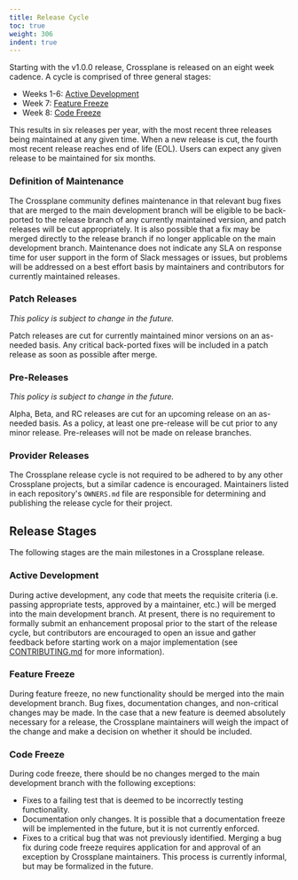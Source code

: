 ```yaml
---
title: Release Cycle
toc: true
weight: 306
indent: true
---
```


Starting with the v1.0.0 release, Crossplane is released on an eight week
cadence. A cycle is comprised of three general stages:

- Weeks 1-6: [Active Development]
- Week 7: [Feature Freeze]
- Week 8: [Code Freeze]

This results in six releases per year, with the most recent three releases being
maintained at any given time. When a new release is cut, the fourth most recent
release reaches end of life (EOL). Users can expect any given release to be
maintained for six months.

### Definition of Maintenance

The Crossplane community defines maintenance in that relevant bug fixes that are
merged to the main development branch will be eligible to be back-ported to the
release branch of any currently maintained version, and patch releases will be
cut appropriately. It is also possible that a fix may be merged directly to the
release branch if no longer applicable on the main development branch.
Maintenance does not indicate any SLA on response time for user support in the
form of Slack messages or issues, but problems will be addressed on a best
effort basis by maintainers and contributors for currently maintained releases.

### Patch Releases

_This policy is subject to change in the future._

Patch releases are cut for currently maintained minor versions on an as-needed
basis. Any critical back-ported fixes will be included in a patch release as
soon as possible after merge.

### Pre-Releases

_This policy is subject to change in the future._

Alpha, Beta, and RC releases are cut for an upcoming release on an as-needed
basis. As a policy, at least one pre-release will be cut prior to any minor
release. Pre-releases will not be made on release branches.

### Provider Releases

The Crossplane release cycle is not required to be adhered to by any other
Crossplane projects, but a similar cadence is encouraged. Maintainers listed in
each repository's `OWNERS.md` file are responsible for determining and
publishing the release cycle for their project.

## Release Stages

The following stages are the main milestones in a Crossplane release.

### Active Development

During active development, any code that meets the requisite criteria (i.e.
passing appropriate tests, approved by a maintainer, etc.) will be merged into
the main development branch. At present, there is no requirement to formally
submit an enhancement proposal prior to the start of the release cycle, but
contributors are encouraged to open an issue and gather feedback before starting
work on a major implementation (see [CONTRIBUTING.md] for more information).

### Feature Freeze

During feature freeze, no new functionality should be merged into the main
development branch. Bug fixes, documentation changes, and non-critical changes
may be made. In the case that a new feature is deemed absolutely necessary for a
release, the Crossplane maintainers will weigh the impact of the change and make
a decision on whether it should be included. 

### Code Freeze

During code freeze, there should be no changes merged to the main development
branch with the following exceptions:
- Fixes to a failing test that is deemed to be incorrectly testing
  functionality.
- Documentation only changes. It is possible that a documentation freeze will be
  implemented in the future, but it is not currently enforced.
- Fixes to a critical bug that was not previously identified. Merging a bug fix
  during code freeze requires application for and approval of an exception by
  Crossplane maintainers. This process is currently informal, but may be
  formalized in the future.

<!-- Named links -->

[Active Development]: #active-development
[Feature Freeze]: #feature-freeze
[Code Freeze]: #code-freeze
[CONTRIBUTING.md]: https://github.com/crossplane/crossplane/blob/master/CONTRIBUTING.md
